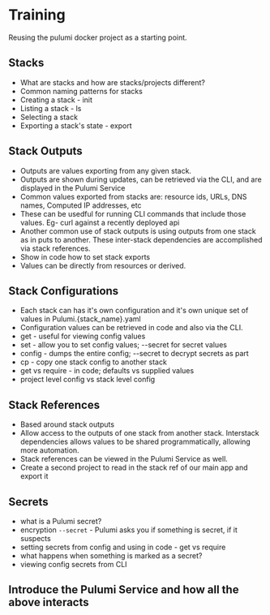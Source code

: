 # Training
Reusing the pulumi docker project as a starting point.

## Stacks
- What are stacks and how are stacks/projects different?
- Common naming patterns for stacks
- Creating a stack - init
- Listing a stack - ls
- Selecting a stack
- Exporting a stack's state - export

## Stack Outputs
- Outputs are values exporting from any given stack.
- Outputs are shown during updates, can be retrieved via the CLI, and are displayed in the Pulumi Service
- Common values exported from stacks are: resource ids, URLs, DNS names, Computed IP addresses, etc
- These can be usedful for running CLI commands that include those values. Eg- curl against a recently deployed api
- Another common use of stack outputs is using outputs from one stack as in puts to another. These inter-stack dependencies are accomplished via stack references.
- Show in code how to set stack exports
- Values can be directly from resources or derived.

## Stack Configurations
- Each stack can has it's own configuration and it's own unique set of values in Pulumi.{stack_name}.yaml
- Configuration values can be retrieved in code and also via the CLI. 
- get - useful for viewing config values
- set - allow you to set config values; --secret for secret values
- config - dumps the entire config; --secret to decrypt secrets as part 
- cp - copy one stack config to another stack
- get vs require - in code; defaults vs supplied values
- project level config vs stack level config

## Stack References
- Based around stack outputs
- Allow access to the outputs of one stack from another stack. Interstack dependencies allows values to be shared programmatically, allowing more automation.
- Stack references can be viewed in the Pulumi Service as well.
- Create a second project to read in the stack ref of our main app and export it

## Secrets
- what is a Pulumi secret?
- encryption `--secret` - Pulumi asks you if something is secret, if it suspects
- setting secrets from config and using in code - get vs require
- what happens when something is marked as a secret?
- viewing config secrets from CLI

## Introduce the Pulumi Service and how all the above interacts
